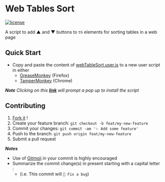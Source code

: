# Web Tables Sort

[![license](https://img.shields.io/badge/license-GPL--3.0_or_later-yellow)](https://github.com/alexandre-eliot/web-tables-sort/blob/main/LICENSE)

A script to add &#x25B2; and &#x25BC; buttons to `th` elements for sorting tables in a web page

## Quick Start

- Copy and paste the content of [webTableSort.user.js](https://github.com/alexandre-eliot/web-tables-sort/blob/main/webTableSort.user.js) to a new user script in either
  - [GreaseMonkey](https://www.greasespot.net/) (Firefox)
  - [TamperMonkey](https://www.tampermonkey.net/) (Chrome)

***Note*** *Clicking on this **[link](https://github.com/alexandre-eliot/web-tables-sort/raw/main/webTableSort.user.js)** will prompt a pop up to install the script*

## Contributing

1. [Fork it](https://github.com/alexandre-eliot/web-tables-sort/fork) !
2. Create your feature branch: `git checkout -b feat/my-new-feature`
3. Commit your changes: `git commit -am '✨ Add some feature'`
4. Push to the branch: `git push origin feat/my-new-feature`
5. Submit a pull request

***Notes***

- Use of [Gitmoji](https://gitmoji.dev/) in your commit is highly encouraged
- Summarize the commit change(s) in present starting with a capital letter :
  - (i.e. This commit will `🐛 Fix a bug`)
